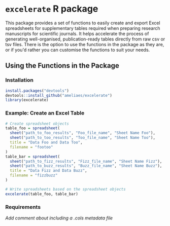 # `excelerate` R package

This package provides a set of functions to easily create and export Excel spreadsheets for supplementary tables required when preparing research manuscripts for scientific journals. It helps accelerate the process of generating well-organised, publication-ready tables directly from raw csv or tsv files. There is the option to use the functions in the package as they are, or if you'd rather you can customise the functions to suit your needs.

## Using the Functions in the Package

### Installation

``` r
install.packages("devtools")
devtools::install_github("ameliaes/excelerate")
library(excelerate)
```

### Example: Create an Excel Table

``` r
# Create spreadsheet objects
table_foo = spreadsheet(
  sheet("path_to_foo_results", "Foo_file_name", "Sheet Name Foo"),
  sheet("path_to_too_results", "Too_file_name", "Sheet Name Too"),
  title = "Data Foo and Data Too",
  filename = "footoo"
)
table_bar = spreadsheet(
  sheet("path_to_fizz_results", "Fizz_file_name", "Sheet Name Fizz"),
  sheet("path_to_buzz_results", "Buzz_file_name", "Sheet Name Buzz"),
  title = "Data Fizz and Data Buzz",
  filename = "fizzbuzz"
)

# Write spreadsheets based on the spreadsheet objects
excelerate(table_foo, table_bar)
```

### Requirements

*Add comment about including a .cols metadata file*



